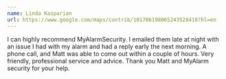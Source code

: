 ```yaml
---
name: Linda Kasparian
url: https://www.google.com/maps/contrib/101706198065243528418?hl=en
---
```


I can highly recommend MyAlarmSecurity.
I emailed them late at night with an issue I had with my alarm and had a reply early the next morning. A phone call, and Matt was able to come out within a couple of hours. Very friendly, professional service and advice. Thank you Matt and MyAlarm security for your help.
